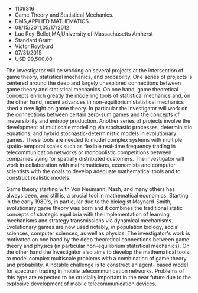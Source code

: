 
* 1109316
* Game Theory and Statistical Mechanics.
* DMS,APPLIED MATHEMATICS
* 08/15/2011,05/17/2012
* Luc Rey-Bellet,MA,University of Massachusetts Amherst
* Standard Grant
* Victor Roytburd
* 07/31/2015
* USD 99,500.00

The investigator will be working on several projects at the intersection of game
theory, statistical mechanics, and probability. One series of projects is
centered around the deep and largely unexplored connections between game theory
and statistical mechanics. On one hand, game theoretical concepts enrich greatly
the modelling tools of statistical mechanics and, on the other hand, recent
advances in non-equilibrium statistical mechanics shed a new light on game
theory. In particular the investigator will work on the connections between
certain zero-sum games and the concepts of irreversibility and entropy
production. Another series of projects involve the development of multiscale
modelling via stochastic processes, deterministic equations, and hybrid
stochastic-deterministic models in evolutionary games. These tools are needed to
model complex systems with multiple spatio-temporal scales such as flexible
real-time frequency trading in telecommunication networks or monopolistic
competitions between companies vying for spatially distributed customers. The
investigator will work in collaboration with mathematicians, economists and
computer scientists with the goals to develop adequate mathematical tools and to
construct realistic models.

Game theory starting with Von Neumann, Nash, and many others has always been,
and still is, a crucial tool in mathematical economics. Starting in the early
1980's, in particular due to the biologist Maynard-Smith, evolutionary game
theory was born and it combines the traditional static concepts of strategic
equilibria with the implementation of learning mechanisms and strategy
transmissions via dynamical mechanisms. Evolutionary games are now used notably,
in population biology, social sciences, computer sciences, as well as physics.
The investigator's work is motivated on one hand by the deep theoretical
connections between game theory and physics (in particular non-equilibrium
statistical mechanics). On the other hand the investigator also aims to develop
the mathematical tools to model complex multiscale problems with a combination
of game theory and probability. A notable challenge is to construct an agent-
based model for spectrum trading in mobile telecommunication networks. Problems
of this type are expected to be crucially important in the near future due to
the explosive development of mobile telecommunication devices.
